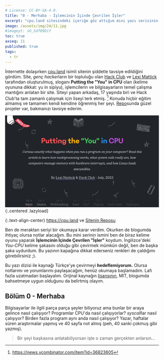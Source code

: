 ```yaml
---
# License: CC-BY-SA-4.0.
title: "0 - Merhaba - İşlemcinin İçinde Çevrilen İşler"
excerpt: "cpu.land sitesindeki içeriğe göz attığım mini yazı serisinin tanıtımı"
image: /assets/img/24/11.jpg
#imageyt: sO_Sdf09DiY
toc: true
axseq: 11
published: true
tags:
  - tr
---
```


İnternette dolaşırken [cpu.land](https://cpu.land) isimli sitenin şiddetle
tavsiye edildiğini gördüm. Site, *genç hacker*ların bir topluluğu olan [Hack
Club](https://hackclub.com/) ve [Lexi Mattick](https://kognise.dev/) tarafından
oluşturulmuş, sloganı **Putting the "You" in CPU** olan (kelime oyununa dikkat:
yu in sipiyu), işlemcilerin ve bilgisayarların temel çalışma mantığını anlatan
bir site. Siteyi yapan arkadaş, 17 yaşında biri ve Hack Club'ta tam zamanlı
çalışmak için liseyi terk etmiş. [^1f] Konuda hiçbir eğitim almamış ve tamamen
kendi kendine öğrenmiş her şeyi. [Repo](https://github.com/kognise)sunda güzel
projeler var, bakmanızı tavsiye ederim.

![CPU land](/assets/img/24/11-cpuland.jpg){:.centered .lazyload}

{:.text-align-center}
<https://cpu.land> ve [Sitenin Reposu](https://github.com/hackclub/putting-the-you-in-cpu)

Ben de meraktan seriyi bir okumaya karar verdim. Okurken de blogumda ihtiyaç
olursa notlar alacağım. Bu mini serinin ismini ben de biraz kelime oyunu yaparak
**İşlemcinin İçinde Çevrilen "İşler"** koydum. İngilizce'deki *You-CPU* kelime
şakasını olduğu gibi çevirmek mümkün değil, ben de başka şaka uydurdum. Bu
yazının kapağına dikkat ederseniz renkleri de çaldığımı görebilirsiniz ;).

Bu yazı dizisi ile kaynağı Türkçe'ye çevirmeyi **hedeflemiyorum.** Olursa
notlarımı ve yorumlarımı paylaşacağım, henüz okumaya başlamadım. Lafı fazla
uzatmadan başlayalım. Orijinal kaynağın
[lisansının](https://github.com/hackclub/putting-the-you-in-cpu/blob/main/LICENSE),
MIT, blogumda bahsetmeye uygun olduğunu da belirtmiş olayım.

## Bölüm 0 - Merhaba

Bilgisayarlar ile ilgili parça parça şeyler biliyoruz ama bunlar bir araya
gelince nasıl çalışıyor? Programlar CPU'da nasıl çalışıyorlar? *syscall*lar
nasıl çalışıyor? Birden fazla program aynı anda nasıl çalışıyor? Yazar, haftalar
süren araştırmalar yapmış ve 40 sayfa not almış (peh, 40 sanki çokmuş gibi
yazmış).

> Bir şeyi başkasına anlatabiliyorsan işte o zaman gerçekten anlarsın...

[^1f]: <https://news.ycombinator.com/item?id=36823605>
